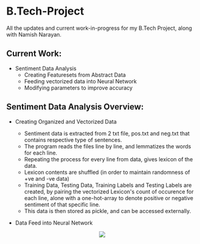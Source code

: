 # B.Tech-Project
All the updates and current work-in-progress for my B.Tech Project, along with Namish Narayan.

## Current Work:
  * Sentiment Data Analysis
    - Creating Featuresets from Abstract Data
    - Feeding vectorized data into Neural Network
    - Modifying parameters to improve accuracy

## Sentiment Data Analysis Overview:
  * Creating Organized and Vectorized Data
    - Sentiment data is extracted from 2 txt file, pos.txt and neg.txt that contains respective type of sentences.
    - The program reads the files line by line, and lemmatizes the words for each line.
    - Repeating the process for every line from data, gives lexicon of the data.
    - Lexicon contents are shuffled (in order to maintain randomness of +ve and -ve data)
    - Training Data, Testing Data, Training Labels and Testing Labels are created, by pairing the vectorized Lexicon's count of occurence for each line, alone with a one-hot-array to denote positive or negative sentiment of that specific line.
    - This data is then stored as pickle, and can be accessed externally.
    
  * Data Feed into Neural Network
  
<p align="center">
<img src="https://i.imgur.com/wMjbY4X.png">
</p>
 
